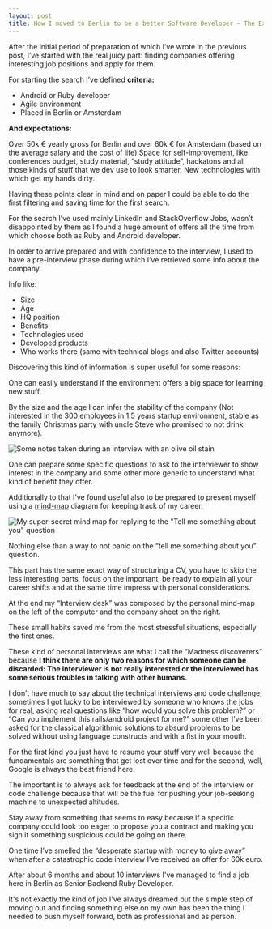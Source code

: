 ```yaml
---
layout: post
title: How I moved to Berlin to be a better Software Developer - The Execution
---
```


After the initial period of preparation of which I’ve wrote in the previous post, I’ve started with the real juicy part: finding companies offering interesting job positions and apply for them.

For starting the search I’ve defined __criteria:__

* Android or Ruby developer
* Agile environment
* Placed in Berlin or Amsterdam

__And expectations:__

Over 50k € yearly gross for Berlin and over 60k € for Amsterdam (based on the average salary and the cost of life)
Space for self-improvement, like conferences budget, study material, “study attitude”, hackatons and all those kinds of stuff that we dev use to look smarter.
New technologies with which get my hands dirty.

Having these points clear in mind and on paper I could be able to do the first filtering and saving time for the first search.

For the search I’ve used mainly LinkedIn and StackOverflow Jobs, wasn’t disappointed by them as I found a huge amount of offers all the time from which choose both as Ruby and Android developer.

In order to arrive prepared and with confidence to the interview, I used to have a pre-interview phase during which I’ve retrieved some info about the company.

Info like:

* Size
* Age
* HQ position
* Benefits
* Technologies used
* Developed products
* Who works there (same with technical blogs and also Twitter accounts)

Discovering this kind of information is super useful for some reasons:

One can easily understand if the environment offers a big space for learning new stuff.

By the size and the age I can infer the stability of the company (Not interested in the 300 employees in 1.5 years startup environment, stable as the family Christmas party with uncle Steve who promised to not drink anymore).

![Some notes taken during an interview with an olive oil stain](/blog/assets/images/notes-example.jpg)

One can prepare some specific questions to ask to the interviewer to show interest in the company and some other more generic to understand what kind of benefit they offer.

Additionally to that I’ve found useful also to be prepared to present myself using a [mind-map](https://en.wikipedia.org/wiki/Mind_map) diagram for keeping track of my career.

![My super-secret mind map for replying to the "Tell me something about you" question](/blog/assets/images/mind-map.jpg)

Nothing else than a way to not panic on the “tell me something about you” question.

This part has the same exact way of structuring a CV, you have to skip the less interesting parts, focus on the important, be ready to explain all your career shifts and at the same time impress with personal considerations.

At the end my “Interview desk” was composed by the personal mind-map on the left of the computer and the company sheet on the right.

These small habits saved me from the most stressful situations, especially the first ones.

These kind of personal interviews are what I call the “Madness discoverers” because **I think there are only two reasons for which someone can be discarded: The interviewer is not really interested or the interviewed has some serious troubles in talking with other humans.**

I don’t have much to say about the technical interviews and code challenge, sometimes I got lucky to be interviewed by someone who knows the jobs for real, asking real questions like “how would you solve this problem?” or “Can you implement this rails/android project for me?” some other I’ve been asked for the classical algorithmic solutions to absurd problems to be solved without using language constructs and with a fist in your mouth.

For the first kind you just have to resume your stuff very well because the fundamentals are something that get lost over time and for the second, well, Google is always the best friend here.

The important is to always ask for feedback at the end of the interview or code challenge because that will be the fuel for pushing your job-seeking machine to unexpected altitudes.

Stay away from something that seems to easy because if a specific company could look too eager to propose you a contract and making you sign it something suspicious could be going on there.

One time I’ve smelled the “desperate startup with money to give away” when after a catastrophic code interview I’ve received an offer for 60k euro.

After about 6 months and about 10 interviews I've managed to find a job here in Berlin as Senior Backend Ruby Developer.

It's not exactly the kind of job I've always dreamed but the simple step of moving out and finding something else on my own has been the thing I needed to push myself forward, both as professional and as person.
